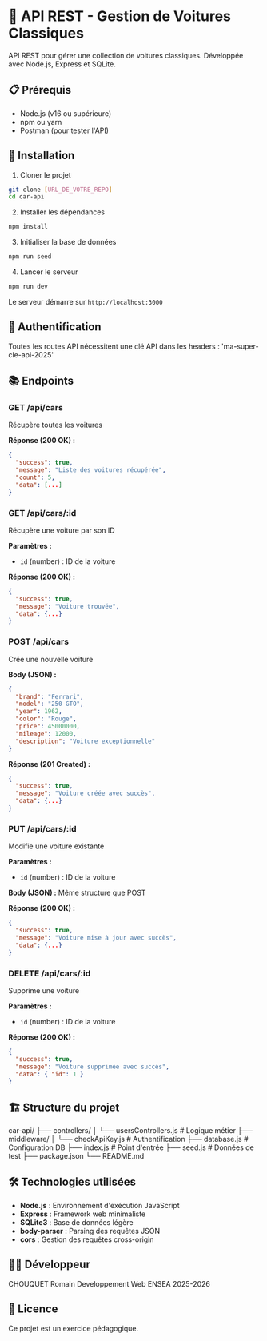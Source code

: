 # 🚗 API REST - Gestion de Voitures Classiques

API REST pour gérer une collection de voitures classiques. Développée avec Node.js, Express et SQLite.

## 📋 Prérequis

- Node.js (v16 ou supérieure)
- npm ou yarn
- Postman (pour tester l'API)

## 🚀 Installation

1. Cloner le projet
```bash
git clone [URL_DE_VOTRE_REPO]
cd car-api
```

2. Installer les dépendances
```bash
npm install
```

3. Initialiser la base de données
```bash
npm run seed
```

4. Lancer le serveur
```bash
npm run dev
```

Le serveur démarre sur `http://localhost:3000`

## 🔑 Authentification

Toutes les routes API nécessitent une clé API dans les headers : 'ma-super-cle-api-2025'

## 📚 Endpoints

### GET /api/cars
Récupère toutes les voitures

**Réponse (200 OK) :**
```json
{
  "success": true,
  "message": "Liste des voitures récupérée",
  "count": 5,
  "data": [...]
}
```

### GET /api/cars/:id
Récupère une voiture par son ID

**Paramètres :**
- `id` (number) : ID de la voiture

**Réponse (200 OK) :**
```json
{
  "success": true,
  "message": "Voiture trouvée",
  "data": {...}
}
```

### POST /api/cars
Crée une nouvelle voiture

**Body (JSON) :**
```json
{
  "brand": "Ferrari",
  "model": "250 GTO",
  "year": 1962,
  "color": "Rouge",
  "price": 45000000,
  "mileage": 12000,
  "description": "Voiture exceptionnelle"
}
```

**Réponse (201 Created) :**
```json
{
  "success": true,
  "message": "Voiture créée avec succès",
  "data": {...}
}
```

### PUT /api/cars/:id
Modifie une voiture existante

**Paramètres :**
- `id` (number) : ID de la voiture

**Body (JSON) :** Même structure que POST

**Réponse (200 OK) :**
```json
{
  "success": true,
  "message": "Voiture mise à jour avec succès",
  "data": {...}
}
```

### DELETE /api/cars/:id
Supprime une voiture

**Paramètres :**
- `id` (number) : ID de la voiture

**Réponse (200 OK) :**
```json
{
  "success": true,
  "message": "Voiture supprimée avec succès",
  "data": { "id": 1 }
}
```

## 🏗️ Structure du projet

car-api/
├── controllers/
│   └── usersControllers.js    # Logique métier
├── middleware/
│   └── checkApiKey.js          # Authentification
├── database.js                 # Configuration DB
├── index.js                    # Point d'entrée
├── seed.js                     # Données de test
├── package.json
└── README.md

## 🛠️ Technologies utilisées

- **Node.js** : Environnement d'exécution JavaScript
- **Express** : Framework web minimaliste
- **SQLite3** : Base de données légère
- **body-parser** : Parsing des requêtes JSON
- **cors** : Gestion des requêtes cross-origin

## 👨‍💻 Développeur

CHOUQUET Romain Developpement Web ENSEA 2025-2026

## 📝 Licence

Ce projet est un exercice pédagogique.


